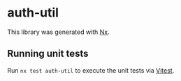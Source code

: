 # auth-util

This library was generated with [Nx](https://nx.dev).

## Running unit tests

Run `nx test auth-util` to execute the unit tests via [Vitest](https://vitest.dev/).
